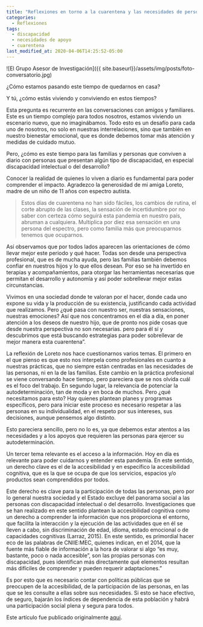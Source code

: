 ```yaml
---
title: "Reflexiones en torno a la cuarentena y las necesidades de personas con discapacidad intelectual o del desarrollo"
categories:
  - Reflexiones
tags:
  - discapacidad
  - necesidades de apoyo
  - cuarentena
last_modified_at: 2020-04-06T14:25:52-05:00
---
```

![El Grupo Asesor de Investigación]({{ site.baseurl}}/assets/img/posts/foto-conversatorio.jpg)

¿Cómo estamos pasando este tiempo de quedarnos en casa?

Y tú, ¿cómo estás viviendo y conviviendo en estos tiempos?

Esta pregunta es recurrente en las conversaciones con amigos y familiares. Este es un tiempo complejo para todos nosotros, estamos viviendo un escenario nuevo, que no  imaginábamos. Todo esto es un desafío para cada uno de nosotros, no solo en nuestras interrelaciones, sino que también en nuestro bienestar emocional, que es  donde debemos tomar más atención y medidas de cuidado mutuo.

Pero, ¿cómo es este tiempo para las familias y personas que conviven a diario con personas que presentan algún tipo de discapacidad, en especial discapacidad intelectual o del desarrollo?

Conocer la realidad de quienes lo viven a diario es fundamental para poder comprender el impacto. Agradezco la generosidad de mi amiga Loreto, madre de un niño de 11 años con espectro autista.

> Estos días de cuarentena no han sido fáciles, los cambios de rutina, el corte abrupto de las clases, la sensación de incertidumbre por no saber con certeza cómo seguirá esta pandemia en nuestro país, abruman a cualquiera. Multiplica por diez esa sensación en una persona del espectro, pero como familia más que preocuparnos tenemos que ocuparnos. 

Así observamos que por todos lados aparecen las orientaciones de cómo llevar mejor este periodo y qué hacer.  Todas son desde una perspectiva profesional, que es de mucha ayuda, pero las familias también debemos confiar en nuestros hijos y lo que ellos desean. Por eso se ha invertido en terapias y acompañamientos, para otorgar las herramientas necesarias que permitan el desarrollo y autonomía y así poder sobrellevar mejor estas circunstancias.

Vivimos en una sociedad donde te valoran por el hacer, donde cada uno expone su vida y la producción de su existencia, justificando cada actividad que realizamos. Pero ¿qué pasa con nuestro ser, nuestras sensaciones, nuestras emociones?  Así que nos concentramos en el día a día, en poner atención a los deseos de nuestro hijo, que de pronto nos pide cosas que desde nuestra perspectiva no son necesarias. pero para él sí y descubrimos que está buscando estrategias para poder sobrellevar de mejor manera esta cuarentena”.

La reflexión de Loreto nos hace cuestionarnos varios temas. El primero en el que pienso es que esto nos interpela como profesionales en cuanto a nuestras prácticas, que no siempre están centradas en las necesidades de las personas, ni en la de las familias. Este cambio en la práctica profesional se viene conversando hace tiempo, pero pareciera que se nos olvida cuál es el foco del trabajo. En segundo lugar, la relevancia de potenciar la autodeterminación, tan de moda y en boca de muchos. Pero ¿qué necesitamos para esto? Hay quienes plantean planes y programas específicos, pero para iniciar este proceso es necesario respetar a las personas en su individualidad, en el respeto por sus intereses, sus decisiones, aunque pensemos algo distinto.

 Esto pareciera sencillo, pero no lo es, ya que debemos estar atentos  a las necesidades y a los apoyos que requieren las personas para ejercer su autodeterminación.

Un tercer tema relevante es el acceso a la información. Hoy en día es relevante para poder cuidarnos y entender esta pandemia. En este sentido, un derecho clave es el de la accesibilidad y en específico la accesibilidad cognitiva, que es la que se ocupa de que los servicios, espacios y/o productos sean comprendidos por todos.

Este derecho es clave para la participación de todas las personas, pero por lo general nuestra sociedad y el Estado excluye del panorama social a las personas con discapacidad intelectual o del desarrollo. Investigaciones que se han realizado en este sentido plantean la accesibilidad cognitiva como un derecho a comprender la información que nos proporciona el entorno, que facilita la interacción y la ejecución de las actividades que en él se lleven a cabo, sin discriminación de edad,  idioma, estado emocional o de capacidades cognitivas (Larraz, 2015).  En este sentido, es primordial hacer eco de las palabras de CNIIE:MEC, quienes indican,  en el 2014, que la fuente más fiable de información a la hora de valorar si algo “es muy, bastante, poco o nada accesible”, son las propias personas con discapacidad, pues identifican más directamente qué elementos resultan más difíciles de comprender y pueden requerir adaptaciones.” 

Es por esto que es necesario contar con políticas públicas que se preocupen de la accesibilidad, de la participación de las personas, en las que se les consulte a ellas sobre sus necesidades. Si esto se hace efectivo,  de seguro,  bajarán los índices de dependencia de esta población y habrá una participación social plena y segura para todos. 

Este artículo fue publicado originalmente [aquí](http://www.pedagogiapucv.cl/reflexiones-en-torno-a-la-cuarentena-y-las-necesidades-de-personas-con-discapacidad-intelectual-o-del-desarrollo/).
